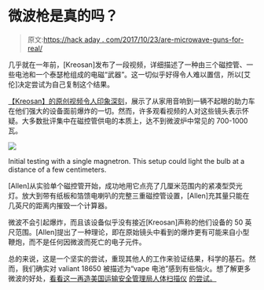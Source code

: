 # 微波枪是真的吗？

> 原文:[https://hack aday . com/2017/10/23/are-microwave-guns-for-real/](https://hackaday.com/2017/10/23/are-microwave-guns-for-real/)

几乎就在一年前，[Kreosan]发布了一段视频，详细描述了一种由三个磁控管、一些电池和一个泰瑟枪组成的电磁“武器”。这一切似乎好得令人难以置信，所以[艾伦]决定尝试为自己复制这个结果。

[【Kreosan】的原创视频令人印象深刻](https://hackaday.com/2016/10/22/trio-of-magnetrons-power-a-microwave-rifle/)，展示了从家用音响到一辆不起眼的助力车在他们强大的设备面前爆炸的一切。然而，许多观看视频的人对这些镜头表示怀疑。大多数批评集中在磁控管供电的本质上，达不到微波炉中常见的 700-1000 瓦。

![](../Images/689e072b417ad7693185e8676f7c223c.png)

Initial testing with a single magnetron. This setup could light the bulb at a distance of a few centimeters.

[Allen]从实验单个磁控管开始，成功地用它点亮了几厘米范围内的紧凑型荧光灯。放大到带有纸板和箔馈电喇叭的完整三重磁控管设置，[Allen]充其量只能在几英尺的距离内摧毁一个计算器。

微波不会引起爆炸，而且该设备似乎没有接近[Kreosan]声称的他们设备的 50 英尺范围。[Allen]提出了一种理论，即在原始镜头中看到的爆炸更有可能来自小型鞭炮，而不是任何因微波而死亡的电子元件。

总的来说，这是一个坚实的尝试，重现其他人的工作来验证结果，科学的基石。然而，我们确实对 valiant 18650 被描述为“vape 电池”感到有些恼火。想了解更多微波的好处，[看看这一再造美国运输安全管理局人体扫描仪](https://hackaday.com/2010/12/03/make-your-own-tsa-naked-scanner/) [的尝试。](https://hackaday.com/2012/11/27/diy-tsa-backscatter-body-scanner/)